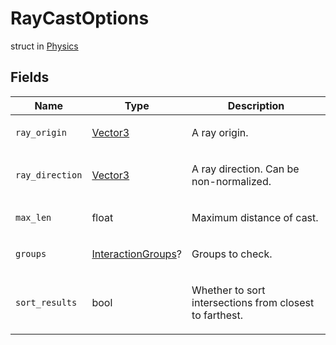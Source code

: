# RayCastOptions
struct in [Physics](../Physics.md)

## Fields
| Name | Type | Description |
|---|---|---|
| `ray_origin` | [Vector3](../Math/Vector3.md) | <p>A ray origin.</p> |
| `ray_direction` | [Vector3](../Math/Vector3.md) | <p>A ray direction. Can be non-normalized.</p> |
| `max_len` | float | <p>Maximum distance of cast.</p> |
| `groups` | [InteractionGroups](../Physics/InteractionGroups.md)? | <p>Groups to check.</p> |
| `sort_results` | bool | <p>Whether to sort intersections from closest to farthest.</p> |
